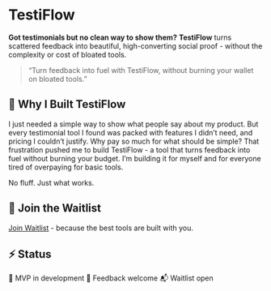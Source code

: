 # TestiFlow

**Got testimonials but no clean way to show them?**
**TestiFlow** turns scattered feedback into beautiful, high-converting social proof - without the complexity or cost of bloated tools.

> “Turn feedback into fuel with TestiFlow, without burning your wallet on bloated tools.”



## 🌿 Why I Built TestiFlow

I just needed a simple way to show what people say about my product. But every testimonial tool I found was packed with features I didn’t need, and pricing I couldn’t justify. Why pay so much for what should be simple? That frustration pushed me to build TestiFlow - a tool that turns feedback into fuel without burning your budget. I’m building it for myself and for everyone tired of overpaying for basic tools.

No fluff. Just what works.



## 🤝 Join the Waitlist

[Join Waitlist](https://usetestiflow.vercel.app) - because the best tools are built with you.



## ⚡ Status

🚧 MVP in development
💬 Feedback welcome
📬 Waitlist open
